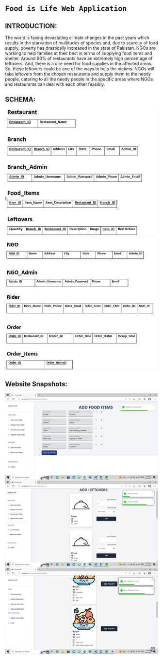 # `Food is Life Web Application`


## INTRODUCTION: 

The world is facing devastating climate changes in the past years which results in the starvation of multitudes of species and, due to scarcity of food supply, poverty has drastically increased in the state of Pakistan. NGOs are working to help families at their best in terms of supplying food items and shelter. Around 90% of restaurants have an extremely high percentage of leftovers. And, there is a dire need for food supplies in the affected areas. So, these leftovers could be one of the ways to help the victims. NGOs will take leftovers from the chosen restaurants and supply them to the needy people, catering to all the needy people in the specific areas where NGOs and restaurants can deal with each other feasibly.


## SCHEMA:

<img src="https://github.com/RaofaizanAPSACS/Food_is_Life/blob/main/Project_Design/schema(10.PNG"></img>

<img src="https://github.com/RaofaizanAPSACS/Food_is_Life/blob/main/Project_Design/schema(2).PNG"></img>


## Website Snapshots:

<img src="Project_Design/websnap1.png"></img>
<img src="Project_Design/websnap3.png"></img>
<img src="Project_Design/websnap4.png"></img>